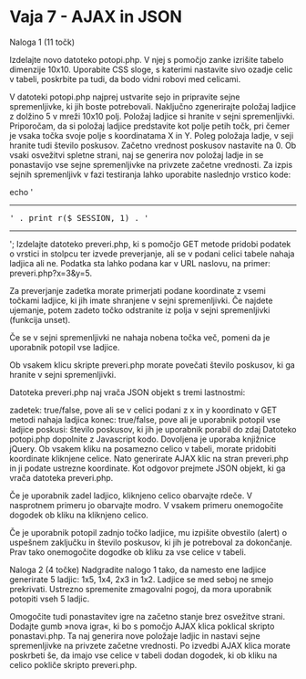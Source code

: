 # Vaja 7 - AJAX in JSON
 
Naloga 1 (11 točk)

Izdelajte novo datoteko potopi.php. V njej s pomočjo zanke izrišite tabelo dimenzije 10x10. Uporabite CSS sloge, s katerimi nastavite sivo ozadje celic v tabeli, poskrbite pa tudi, da bodo vidni robovi med celicami.

V datoteki potopi.php najprej ustvarite sejo in pripravite sejne spremenljivke, ki jih boste potrebovali. Naključno zgenerirajte položaj ladjice z dolžino 5 v mreži 10x10 polj. Položaj ladjice si hranite v sejni spremenljivki. Priporočam, da si položaj ladjice predstavite kot polje petih točk, pri čemer je vsaka točka svoje polje s koordinatama X in Y. Poleg položaja ladje, v seji hranite tudi število poskusov. Začetno vrednost poskusov nastavite na 0. Ob vsaki osvežitvi spletne strani, naj se generira nov položaj ladje in se ponastavijo vse sejne spremenljivke na privzete začetne vrednosti. Za izpis sejnih spremenljivk v fazi testiranja lahko uporabite naslednjo vrstico kode:

echo '<hr/><pre>' . print_r($_SESSION, 1) . '</pre><hr/>';
Izdelajte datoteko preveri.php, ki s pomočjo GET metode pridobi podatek o vrstici in stolpcu ter izvede preverjanje, ali se v podani celici tabele nahaja ladjica ali ne. Podatka sta lahko podana kar v URL naslovu, na primer: preveri.php?x=3&y=5.

Za preverjanje zadetka morate primerjati podane koordinate z vsemi točkami ladjice, ki jih imate shranjene v sejni spremenljivki. Če najdete ujemanje, potem zadeto točko odstranite iz polja v sejni spremenljivki (funkcija unset).

Če se v sejni spremenljivki ne nahaja nobena točka več, pomeni da je uporabnik potopil vse ladjice.

Ob vsakem klicu skripte preveri.php morate povečati število poskusov, ki ga hranite v sejni spremenljivki.

Datoteka preveri.php naj vrača JSON objekt s tremi lastnostmi:

zadetek: true/false, pove ali se v celici podani z x in y koordinato v GET metodi nahaja ladjica
konec: true/false, pove ali je uporabnik potopil vse ladjice
poskusi: število poskusov, ki jih je uporabnik porabil do zdaj
Datoteko potopi.php dopolnite z Javascript kodo. Dovoljena je uporaba knjižnice jQuery. Ob vsakem kliku na posamezno celico v tabeli, morate pridobiti koordinate kliknjene celice. Nato generirate AJAX klic na stran preveri.php in ji podate ustrezne koordinate. Kot odgovor prejmete JSON objekt, ki ga vrača datoteka preveri.php.

Če je uporabnik zadel ladjico, kliknjeno celico obarvajte rdeče. V nasprotnem primeru jo obarvajte modro. V vsakem primeru onemogočite dogodek ob kliku na kliknjeno celico.

Če je uporabnik potopil zadnjo točko ladjice, mu izpišite obvestilo (alert) o uspešnem zaključku in število poskusov, ki jih je potreboval za dokončanje. Prav tako onemogočite dogodke ob kliku za vse celice v tabeli.

Naloga 2 (4 točke)
Nadgradite nalogo 1 tako, da namesto ene ladjice generirate 5 ladjic: 1x5, 1x4, 2x3 in 1x2. Ladjice se med seboj ne smejo prekrivati. Ustrezno spremenite zmagovalni pogoj, da mora uporabnik potopiti vseh 5 ladjic.

Omogočite tudi ponastavitev igre na začetno stanje brez osvežitve strani. Dodajte gumb »nova igra«, ki bo s pomočjo AJAX klica poklical skripto ponastavi.php. Ta naj generira nove položaje ladjic in nastavi sejne spremenljivke na privzete začetne vrednosti. Po izvedbi AJAX klica morate poskrbeti še, da imajo vse celice v tabeli dodan dogodek, ki ob kliku na celico pokliče skripto preveri.php.